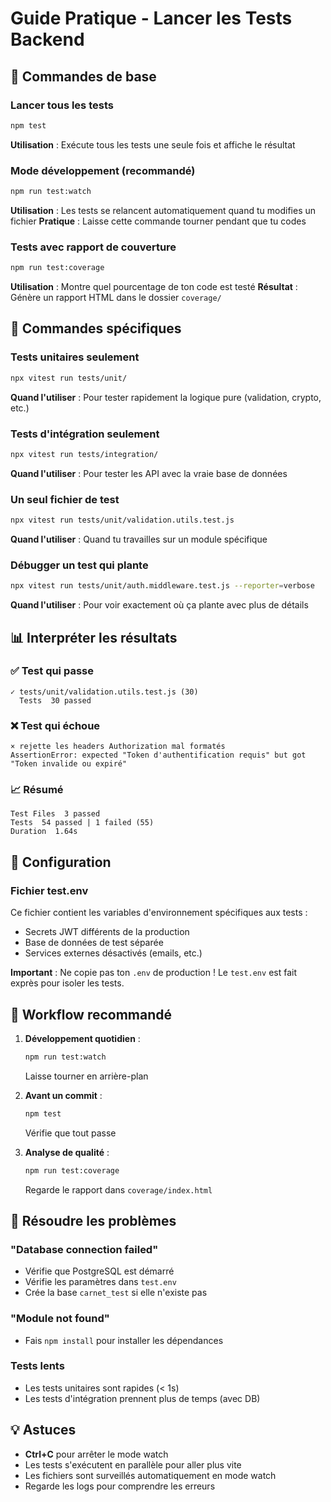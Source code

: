 # Guide Pratique - Lancer les Tests Backend

## 🚀 Commandes de base

### Lancer tous les tests

```bash
npm test
```

**Utilisation** : Exécute tous les tests une seule fois et affiche le résultat

### Mode développement (recommandé)

```bash
npm run test:watch
```

**Utilisation** : Les tests se relancent automatiquement quand tu modifies un fichier
**Pratique** : Laisse cette commande tourner pendant que tu codes

### Tests avec rapport de couverture

```bash
npm run test:coverage
```

**Utilisation** : Montre quel pourcentage de ton code est testé
**Résultat** : Génère un rapport HTML dans le dossier `coverage/`

## 🎯 Commandes spécifiques

### Tests unitaires seulement

```bash
npx vitest run tests/unit/
```

**Quand l'utiliser** : Pour tester rapidement la logique pure (validation, crypto, etc.)

### Tests d'intégration seulement

```bash
npx vitest run tests/integration/
```

**Quand l'utiliser** : Pour tester les API avec la vraie base de données

### Un seul fichier de test

```bash
npx vitest run tests/unit/validation.utils.test.js
```

**Quand l'utiliser** : Quand tu travailles sur un module spécifique

### Débugger un test qui plante

```bash
npx vitest run tests/unit/auth.middleware.test.js --reporter=verbose
```

**Quand l'utiliser** : Pour voir exactement où ça plante avec plus de détails

## 📊 Interpréter les résultats

### ✅ Test qui passe

```
✓ tests/unit/validation.utils.test.js (30)
  Tests  30 passed
```

### ❌ Test qui échoue

```
× rejette les headers Authorization mal formatés
AssertionError: expected "Token d'authentification requis" but got "Token invalide ou expiré"
```

### 📈 Résumé

```
Test Files  3 passed
Tests  54 passed | 1 failed (55)
Duration  1.64s
```

## 🔧 Configuration

### Fichier test.env

Ce fichier contient les variables d'environnement spécifiques aux tests :

- Secrets JWT différents de la production
- Base de données de test séparée
- Services externes désactivés (emails, etc.)

**Important** : Ne copie pas ton `.env` de production ! Le `test.env` est fait exprès pour isoler les tests.

## 🎯 Workflow recommandé

1. **Développement quotidien** :

   ```bash
   npm run test:watch
   ```

   Laisse tourner en arrière-plan

2. **Avant un commit** :

   ```bash
   npm test
   ```

   Vérifie que tout passe

3. **Analyse de qualité** :
   ```bash
   npm run test:coverage
   ```
   Regarde le rapport dans `coverage/index.html`

## 🐛 Résoudre les problèmes

### "Database connection failed"

- Vérifie que PostgreSQL est démarré
- Vérifie les paramètres dans `test.env`
- Crée la base `carnet_test` si elle n'existe pas

### "Module not found"

- Fais `npm install` pour installer les dépendances

### Tests lents

- Les tests unitaires sont rapides (< 1s)
- Les tests d'intégration prennent plus de temps (avec DB)

## 💡 Astuces

- **Ctrl+C** pour arrêter le mode watch
- Les tests s'exécutent en parallèle pour aller plus vite
- Les fichiers sont surveillés automatiquement en mode watch
- Regarde les logs pour comprendre les erreurs

